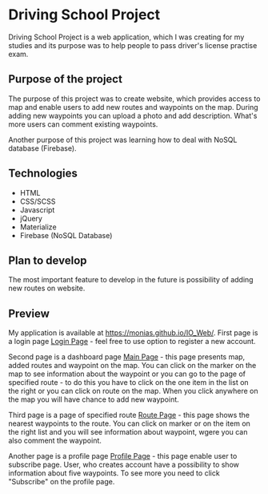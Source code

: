 # Driving School Project
Driving School Project is a web application, which I was creating for my studies and its purpose was to help people to pass driver's license practise exam. 
## Purpose of the project
The purpose of this project was to create website, which provides access to map and enable users to add new routes and waypoints on the map. During adding new waypoints you can upload a photo and add description. What's more users can comment existing waypoints. 

Another purpose of this project was learning how to deal with NoSQL database (Firebase).
## Technologies
* HTML
* CSS/SCSS
* Javascript
* jQuery
* Materialize
* Firebase (NoSQL Database)
## Plan to develop
The most important feature to develop in the future is possibility of adding new routes on website.
## Preview
My application is available at https://monias.github.io/IO_Web/.
First page is a login page [Login Page](https://monias.github.io/IO_Web/) - feel free to use option to register a new account.

Second page is a dashboard page [Main Page](https://monias.github.io/IO_Web/pages/main.html) - this page presents map, added routes and
waypoint on the map. You can click on the marker on the map to see information about the waypoint or you can go to the page of specified route - to do this you have to click on the one item in the list on the right or you can click on route on the map. When you click anywhere on the map you will have chance to add new waypoint.

Third page is a page of specified route [Route Page](https://monias.github.io/IO_Web/pages/route.html) - this page shows the nearest waypoints to the route. You can click on marker or on the item on the right list and you will see information about waypoint, wgere you can also comment the waypoint.

Another page is a profile page [Profile Page](https://monias.github.io/IO_Web/pages/profile.html) - this page enable user to subscribe page. User, who creates account have a possibility to show information about five waypoints. To see more you need to click "Subscribe" on the profile page.
